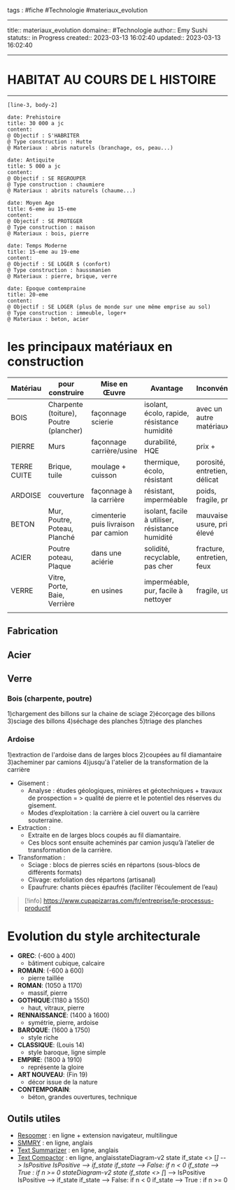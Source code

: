 




tags : #fiche  #Technologie #materiaux_evolution

---

title:: materiaux_evolution
domaine:: #Technologie
author:: Emy Sushi
statuts:: in Progress
created:: 2023-03-13 16:02:40
updated:: 2023-03-13 16:02:40

---



# HABITAT AU COURS DE L HISTOIRE
---

```timeline-labeled
[line-3, body-2]

date: Prehistoire
title: 30 000 a jc
content:
@ Objectif : S'HABRITER
@ Type construction : Hutte
@ Materiaux : abris naturels (branchage, os, peau...)

date: Antiquite
title: 5 000 a jc
content:
@ Objectif : SE REGROUPER
@ Type construction : chaumiere
@ Materiaux : abrits naturels (chaume...)

date: Moyen Age
title: 6-eme au 15-eme
content:
@ Objectif : SE PROTEGER
@ Type construction : maison
@ Materiaux : bois, pierre

date: Temps Moderne
title: 15-eme au 19-eme
content:
@ Objectif : SE LOGER $ (confort)
@ Type construction : haussmanien
@ Materiaux : pierre, brique, verre

date: Epoque comtempraine  
title: 20-eme 
content:
@ Objectif : SE LOGER (plus de monde sur une même emprise au sol)
@ Type construction : immeuble, loger+
@ Materiaux : beton, acier

```

# les principaux matériaux en construction
| Matériau    | pour construire                        | Mise en Œuvre                        | Avantage                                        | Inconvénient                 |
| ----------- | -------------------------------------- | ------------------------------------ | ----------------------------------------------- | ---------------------------- |
| BOIS        | Charpente (toiture), Poutre (plancher) | façonnage scierie                    | isolant, écolo, rapide, résistance humidité     | avec un autre matériaux      |
| PIERRE      | Murs                                   | façonnage carrière/usine             | durabilité, HQE                                 | prix +                       |
| TERRE CUITE | Brique, tuile                          | moulage + cuisson                    | thermique, écolo, résistant                     | porosité, entretien, délicat |
| ARDOISE     | couverture                             | façonnage à la carrière              | résistant, imperméable                          | poids, fragile, prix         |
| BETON       | Mur, Poutre, Poteau, Planché           | cimenterie puis livraison par camion | isolant, facile à utiliser, résistance humidité | mauvaise usure, prix élevé   |
| ACIER       | Poutre poteau, Plaque                  | dans une aciérie                     | solidité, recyclable, pas cher                  | fracture, entretien, feux    |
| VERRE       | Vitre, Porte, Baie, Verrière           | en usines                            | imperméable, pur, facile à nettoyer             | fragile, usure               |
|             |                                        |                                      |                                                 |                              |


## Fabrication 

## Acier 


## Verre 


### Bois (charpente, poutre) 
1)chargement des billons sur la chaine de sciage
2)écorçage des billons
3)sciage des billons
4)séchage des planches
5)triage des planches
### Ardoise 
1)extraction de l'ardoise dans de larges blocs
2)coupées au fil diamantaire
3)acheminer par camions 
4)jusqu'à l'atelier de la transformation de la carrière 
- Gisement :
	- Analyse : études géologiques, minières et géotechniques +  travaux de prospection = > qualité de pierre et le potentiel des réserves du gisement.
	- Modes d’exploitation : la carrière à ciel ouvert ou la carrière souterraine.
- Extraction :
	- Extraite en de larges blocs coupés au fil diamantaire. 
	- Ces blocs sont ensuite acheminés par camion jusqu’à l’atelier de transformation de la carrière.
- Transformation :
	- Sciage : blocs de pierres sciés en répartons (sous-blocs de différents formats)
	- Clivage: exfoliation des répartons (artisanal)  
	- Epaufrure: chants pièces épaufrés (faciliter l’écoulement de l’eau)

> [!info]
> https://www.cupapizarras.com/fr/entreprise/le-processus-productif



# Evolution du style architecturale
- **GREC**: (-600 à 400)  
	-  bâtiment cubique, calcaire
- **ROMAIN**: (-600 à 600) 
	- pierre taillée 
- **ROMAN**: (1050 à 1170)   
	- massif, pierre
- **GOTHIQUE**:(1180 à 1550)
	- haut, vitraux, pierre
- **RENNAISSANCE**: (1400 à 1600)
	- symétrie, pierre, ardoise
- **BAROQUE**: (1600 à 1750)
	- style riche
- **CLASSIQUE**: (Louis 14)
	- style baroque, ligne simple
- **EMPIRE**: (1800 à 1910)
	- représente la gloire
- **ART NOUVEAU**: (Fin 19)
	- décor issue de la nature
- **CONTEMPORAIN**:
	- béton, grandes ouvertures, technique 



## Outils utiles

-   [Resoomer](https://resoomer.com/fr) : en ligne + extension navigateur, multilingue
-   [SMMRY](https://smmry.com/) : en ligne, anglais
-   [Text Summarizer](http://textsummarization.net/text-summarizer) : en ligne, anglais
-   [Text Compactor](https://www.textcompactor.com/) : en ligne, anglaisstateDiagram-v2
        state if_state <<choice>>
        [*] --> IsPositive
        IsPositive --> if_state
        if_state --> False: if n < 0
        if_state --> True : if n >= 0
stateDiagram-v2
        state if_state <<choice>>
        [*] --> IsPositive
        IsPositive --> if_state
        if_state --> False: if n < 0
        if_state --> True : if n >= 0
